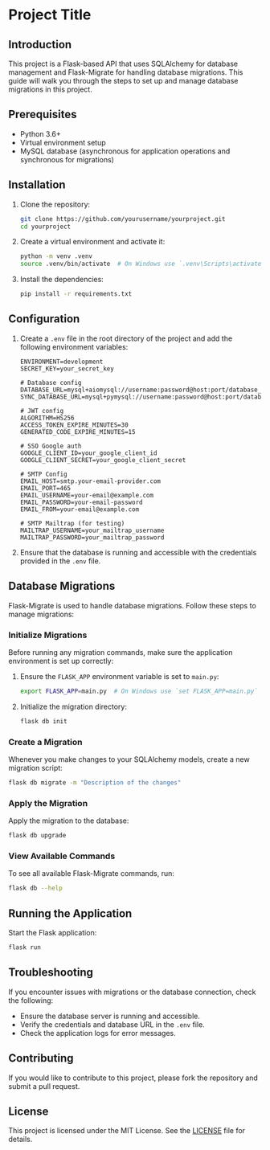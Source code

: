 # Project Title

## Introduction

This project is a Flask-based API that uses SQLAlchemy for database management and Flask-Migrate for handling database migrations. This guide will walk you through the steps to set up and manage database migrations in this project.

## Prerequisites

- Python 3.6+
- Virtual environment setup
- MySQL database (asynchronous for application operations and synchronous for migrations)

## Installation

1. Clone the repository:

   ```bash
   git clone https://github.com/yourusername/yourproject.git
   cd yourproject
   ```

2. Create a virtual environment and activate it:

   ```bash
   python -m venv .venv
   source .venv/bin/activate  # On Windows use `.venv\Scripts\activate`
   ```

3. Install the dependencies:

   ```bash
   pip install -r requirements.txt
   ```

## Configuration

1. Create a `.env` file in the root directory of the project and add the following environment variables:

   ```env
   ENVIRONMENT=development
   SECRET_KEY=your_secret_key

   # Database config
   DATABASE_URL=mysql+aiomysql://username:password@host:port/database_name
   SYNC_DATABASE_URL=mysql+pymysql://username:password@host:port/database_name

   # JWT config
   ALGORITHM=HS256
   ACCESS_TOKEN_EXPIRE_MINUTES=30
   GENERATED_CODE_EXPIRE_MINUTES=15

   # SSO Google auth
   GOOGLE_CLIENT_ID=your_google_client_id
   GOOGLE_CLIENT_SECRET=your_google_client_secret

   # SMTP Config
   EMAIL_HOST=smtp.your-email-provider.com
   EMAIL_PORT=465
   EMAIL_USERNAME=your-email@example.com
   EMAIL_PASSWORD=your-email-password
   EMAIL_FROM=your-email@example.com

   # SMTP Mailtrap (for testing)
   MAILTRAP_USERNAME=your_mailtrap_username
   MAILTRAP_PASSWORD=your_mailtrap_password
   ```

2. Ensure that the database is running and accessible with the credentials provided in the `.env` file.

## Database Migrations

Flask-Migrate is used to handle database migrations. Follow these steps to manage migrations:

### Initialize Migrations

Before running any migration commands, make sure the application environment is set up correctly:

1. Ensure the `FLASK_APP` environment variable is set to `main.py`:

   ```bash
   export FLASK_APP=main.py  # On Windows use `set FLASK_APP=main.py`
   ```

2. Initialize the migration directory:

   ```bash
   flask db init
   ```

### Create a Migration

Whenever you make changes to your SQLAlchemy models, create a new migration script:

   ```bash
   flask db migrate -m "Description of the changes"
   ```

### Apply the Migration

Apply the migration to the database:

   ```bash
   flask db upgrade
   ```

### View Available Commands

To see all available Flask-Migrate commands, run:

   ```bash
   flask db --help
   ```

## Running the Application

Start the Flask application:

   ```bash
   flask run
   ```

## Troubleshooting

If you encounter issues with migrations or the database connection, check the following:

- Ensure the database server is running and accessible.
- Verify the credentials and database URL in the `.env` file.
- Check the application logs for error messages.

## Contributing

If you would like to contribute to this project, please fork the repository and submit a pull request.

## License

This project is licensed under the MIT License. See the [LICENSE](LICENSE) file for details.
